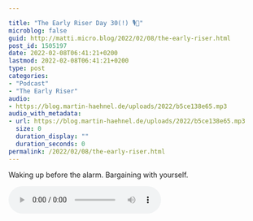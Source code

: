 ```yaml
---

title: "The Early Riser Day 30(!) 🎙🌅"
microblog: false
guid: http://matti.micro.blog/2022/02/08/the-early-riser.html
post_id: 1505197
date: 2022-02-08T06:41:21+0200
lastmod: 2022-02-08T06:41:21+0200
type: post
categories:
- "Podcast"
- "The Early Riser"
audio:
- https://blog.martin-haehnel.de/uploads/2022/b5ce138e65.mp3
audio_with_metadata:
- url: https://blog.martin-haehnel.de/uploads/2022/b5ce138e65.mp3
  size: 0
  duration_display: ""
  duration_seconds: 0
permalink: /2022/02/08/the-early-riser.html
---
```

Waking up before the alarm. Bargaining with yourself.

<audio controls="controls" src="https://blog.martin-haehnel.de/uploads/2022/b5ce138e65.mp3" preload="metadata" />
